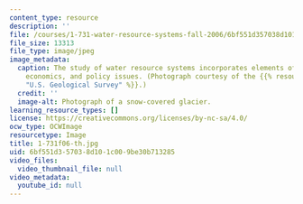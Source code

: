 ```yaml
---
content_type: resource
description: ''
file: /courses/1-731-water-resource-systems-fall-2006/6bf551d357038d101c009be30b713285_1-731f06-th.jpg
file_size: 13313
file_type: image/jpeg
image_metadata:
  caption: The study of water resource systems incorporates elements of hydrology,
    economics, and policy issues. (Photograph courtesy of the {{% resource_link "3063dd1d-e6ce-489d-a099-22f7344032a6"
    "U.S. Geological Survey" %}}.)
  credit: ''
  image-alt: Photograph of a snow-covered glacier.
learning_resource_types: []
license: https://creativecommons.org/licenses/by-nc-sa/4.0/
ocw_type: OCWImage
resourcetype: Image
title: 1-731f06-th.jpg
uid: 6bf551d3-5703-8d10-1c00-9be30b713285
video_files:
  video_thumbnail_file: null
video_metadata:
  youtube_id: null
---
```

